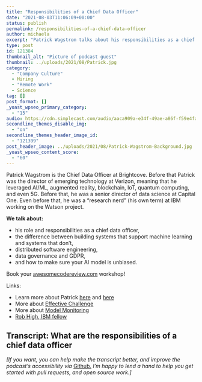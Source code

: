 ```yaml
---
title: "Responsibilities of a Chief Data Officer"
date: "2021-08-03T11:06:09+00:00"
status: publish
permalink: /responsibilities-of-a-chief-data-officer
author: michaela
excerpt: "Patrick Wagstrom talks about his responsibilities as a chief data officer and leveraging AI and machine learning in business."
type: post
id: 121384
thumbnail_alt: "Picture of podcast guest"
thumbnail: ../uploads/2021/08/Patrick.jpg
category:
  - "Company Culture"
  - Hiring
  - "Remote Work"
  - Science
tag: []
post_format: []
_yoast_wpseo_primary_category:
  - "15"
audio: https://cdn.simplecast.com/audio/aaca909a-e34f-49ae-a86f-f59e4fa807f0/episodes/29980acf-d861-4abc-a9fe-109a611dbf13/audio/d4ade6da-50d2-4374-8f0e-2df3afd6d32e/default_tc.mp3
secondline_themes_disable_img:
  - "on"
secondline_themes_header_image_id:
  - "121399"
post_header_image: ../uploads/2021/08/Patrick-Wagstrom-Background.jpg
_yoast_wpseo_content_score:
  - "60"
---
```


Patrick Wagstrom is the Chief Data Officer at Brightcove. Before that Patrick was the director of emerging technology at Verizon, meaning that he leveraged AI/ML, augmented reality, blockchain, IoT, quantum computing, and even 5G. Before that, he was a senior director of data science at Capital One. Even before that, he was a “research nerd” (his own term) at IBM working on the Watson project.

**We talk about:**

- his role and responsibilities as a chief data officer,
- the difference between building systems that support machine learning and systems that don’t,
- distributed software engineering,
- data governance and GDPR,
- and how to make sure your AI model is unbiased.

<div class="sponsorship">Book your <a href="https://www.michaelagreiler.com/workshops">awesomecodereview.com</a> workshop!</a></div>

Links:

- Learn more about Patrick [here](https://www.linkedin.com/in/pwagstrom/) and [here](https://patrick.wagstrom.net/)
- More about [Effective Challenge](https://www.abrigo.com/blog/what-is-effective-challenge/)
- More about [Model Monitoring](https://www.kdnuggets.com/2021/01/mlops-model-monitoring-101.html)
- [Rob High, IBM fellow](https://www.linkedin.com/in/highrobert/)

## Transcript: What are the responsibilities of a chief data officer

_\[If you want, you can help make the transcript better, and improve the podcast’s accessibility via_ [Github](https://github.com/mgreiler/se-unlocked/tree/master/Transcripts)_[.](https://github.com/mgreiler/se-unlocked/tree/master/Transcripts) I’m happy to lend a hand to help you get started with pull requests, and open source work.\]_
